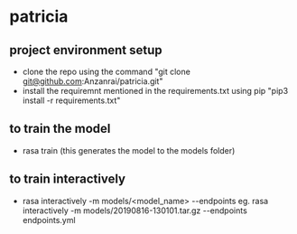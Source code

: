 # patricia

## project environment setup
- clone the repo using the command "git clone git@github.com:Anzanrai/patricia.git"
- install the requiremnt mentioned in the requirements.txt using pip "pip3 install -r requirements.txt"

## to train the model
- rasa train (this generates the model to the models folder)

## to train interactively
- rasa interactively -m models/<model_name> --endpoints <endpointFilename>
  eg. rasa interactively -m models/20190816-130101.tar.gz --endpoints endpoints.yml
